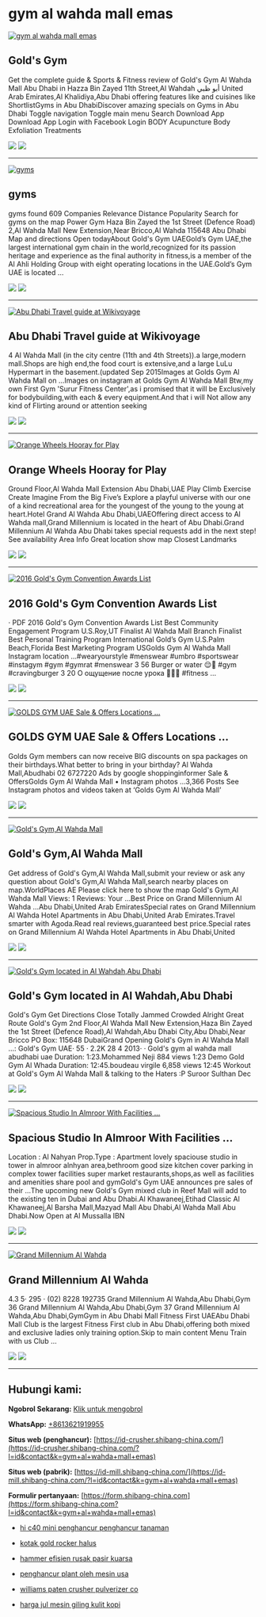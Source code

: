 # gym al wahda mall emas

<a href="https://swt.shibang-china.com/?l=id&img&k=gym+al+wahda+mall+emas" target="_blank">![gym al wahda mall emas](http://static.shibang-china.com/all-800x300/363.jpg)</a>

## Gold's Gym
Get the complete guide & Sports & Fitness review of Gold's Gym Al Wahda Mall Abu Dhabi in Hazza Bin Zayed 11th Street,Al Wahdah أبو ظبي United Arab Emirates,Al Khalidiya,Abu Dhabi offering features like and cuisines like ShortlistGyms in Abu DhabiDiscover amazing specials on Gyms in Abu Dhabi Toggle navigation Toggle main menu Search Download App Download App Login with Facebook Login BODY Acupuncture Body Exfoliation Treatments


<a href="https://whatsapp.shibangsoft.com/WhatsApp.php" target="_blank" title="WhatsApp">![](http://static.shibang-china.com/icon/whatsapp.png)</a> <a href="https://swt.shibang-china.com/?l=id&icon&k=gym+al+wahda+mall+emas" target="_blank">![](http://static.shibang-china.com/icon/chat-id.png)</a>

---

<a href="https://swt.shibang-china.com/?l=id&img&k=gym+al+wahda+mall+emas" target="_blank">![gyms](http://static.shibang-china.com/all-800x300/1361.jpg)</a>

## gyms
gyms found 609 Companies Relevance Distance Popularity Search for gyms on the map Power Gym Haza Bin Zayed the 1st Street (Defence Road) 2,Al Wahda Mall New Extension,Near Bricco,Al Wahda 115648 Abu Dhabi Map and directions Open todayAbout Gold's Gym UAEGold’s Gym UAE,the largest international gym chain in the world,recognized for its passion heritage and experience as the final authority in fitness,is a member of the Al Ahli Holding Group with eight operating locations in the UAE.Gold’s Gym UAE is located …


<a href="https://whatsapp.shibangsoft.com/WhatsApp.php" target="_blank" title="WhatsApp">![](http://static.shibang-china.com/icon/whatsapp.png)</a> <a href="https://swt.shibang-china.com/?l=id&icon&k=gym+al+wahda+mall+emas" target="_blank">![](http://static.shibang-china.com/icon/chat-id.png)</a>

---

<a href="https://swt.shibang-china.com/?l=id&img&k=gym+al+wahda+mall+emas" target="_blank">![Abu Dhabi Travel guide at Wikivoyage](http://static.shibang-china.com/all-800x300/761.jpg)</a>

## Abu Dhabi Travel guide at Wikivoyage
4 Al Wahda Mall (in the city centre (11th and 4th Streets)).a large,modern mall.Shops are high end,the food court is extensive,and a large LuLu Hypermart in the basement.(updated Sep 2015Images at Golds Gym Al Wahda Mall on …Images on instagram at Golds Gym Al Wahda Mall Btw,my own First Gym 'Surur Fitness Center',as i promised that it will be Exclusively for bodybuilding,with each & every equipment.And that i will Not allow any kind of Flirting around or attention seeking


<a href="https://whatsapp.shibangsoft.com/WhatsApp.php" target="_blank" title="WhatsApp">![](http://static.shibang-china.com/icon/whatsapp.png)</a> <a href="https://swt.shibang-china.com/?l=id&icon&k=gym+al+wahda+mall+emas" target="_blank">![](http://static.shibang-china.com/icon/chat-id.png)</a>

---

<a href="https://swt.shibang-china.com/?l=id&img&k=gym+al+wahda+mall+emas" target="_blank">![Orange Wheels Hooray for Play](http://static.shibang-china.com/all-800x300/684.jpg)</a>

## Orange Wheels Hooray for Play
Ground Floor,Al Wahda Mall Extension Abu Dhabi,UAE Play Climb Exercise Create Imagine From the Big Five’s Explore a playful universe with our one of a kind recreational area for the youngest of the young to the young at heart.Hotel Grand Al Wahda Abu Dhabi,UAEOffering direct access to Al Wahda mall,Grand Millennium is located in the heart of Abu Dhabi.Grand Millennium Al Wahda Abu Dhabi takes special requests add in the next step! See availability Area Info Great location show map Closest Landmarks


<a href="https://whatsapp.shibangsoft.com/WhatsApp.php" target="_blank" title="WhatsApp">![](http://static.shibang-china.com/icon/whatsapp.png)</a> <a href="https://swt.shibang-china.com/?l=id&icon&k=gym+al+wahda+mall+emas" target="_blank">![](http://static.shibang-china.com/icon/chat-id.png)</a>

---

<a href="https://swt.shibang-china.com/?l=id&img&k=gym+al+wahda+mall+emas" target="_blank">![2016 Gold's Gym Convention Awards List](http://static.shibang-china.com/all-800x300/122.jpg)</a>

## 2016 Gold's Gym Convention Awards List
· PDF 2016 Gold's Gym Convention Awards List Best Community Engagement Program U.S.Roy,UT Finalist Al Wahda Mall Branch Finalist Best Personal Training Program International Gold’s Gym U.S.Palm Beach,Florida Best Marketing Program USGolds Gym Al Wahda Mall Instagram location …#wearyourstyle #menswear #umbro #sportswear #instagym #gym #gymrat #menswear 3 56 Burger or water 😌🙊 #gym #cravingburger 3 20 О ощущение после урока 🤤🤤😍 #fitness …


<a href="https://whatsapp.shibangsoft.com/WhatsApp.php" target="_blank" title="WhatsApp">![](http://static.shibang-china.com/icon/whatsapp.png)</a> <a href="https://swt.shibang-china.com/?l=id&icon&k=gym+al+wahda+mall+emas" target="_blank">![](http://static.shibang-china.com/icon/chat-id.png)</a>

---

<a href="https://swt.shibang-china.com/?l=id&img&k=gym+al+wahda+mall+emas" target="_blank">![GOLDS GYM UAE Sale & Offers Locations …](http://static.shibang-china.com/all-800x300/351.jpg)</a>

## GOLDS GYM UAE Sale & Offers Locations …
Golds Gym members can now receive BIG discounts on spa packages on their birthdays.What better to bring in your birthday? Al Wahda Mall,Abudhabi 02 6727220 Ads by google shoppinginformer Sale & OffersGolds Gym Al Wahda Mall • Instagram photos …3,366 Posts See Instagram photos and videos taken at ‘Golds Gym Al Wahda Mall’


<a href="https://whatsapp.shibangsoft.com/WhatsApp.php" target="_blank" title="WhatsApp">![](http://static.shibang-china.com/icon/whatsapp.png)</a> <a href="https://swt.shibang-china.com/?l=id&icon&k=gym+al+wahda+mall+emas" target="_blank">![](http://static.shibang-china.com/icon/chat-id.png)</a>

---

<a href="https://swt.shibang-china.com/?l=id&img&k=gym+al+wahda+mall+emas" target="_blank">![Gold's Gym,Al Wahda Mall](http://static.shibang-china.com/all-800x300/388.jpg)</a>

## Gold's Gym,Al Wahda Mall
Get address of Gold's Gym,Al Wahda Mall,submit your review or ask any question about Gold's Gym,Al Wahda Mall,search nearby places on map.WorldPlaces AE Please click here to show the map Gold's Gym,Al Wahda Mall Views: 1 Reviews: Your …Best Price on Grand Millennium Al Wahda …Abu Dhabi,United Arab EmiratesSpecial rates on Grand Millennium Al Wahda Hotel Apartments in Abu Dhabi,United Arab Emirates.Travel smarter with Agoda.Read real reviews,guaranteed best price.Special rates on Grand Millennium Al Wahda Hotel Apartments in Abu Dhabi,United


<a href="https://whatsapp.shibangsoft.com/WhatsApp.php" target="_blank" title="WhatsApp">![](http://static.shibang-china.com/icon/whatsapp.png)</a> <a href="https://swt.shibang-china.com/?l=id&icon&k=gym+al+wahda+mall+emas" target="_blank">![](http://static.shibang-china.com/icon/chat-id.png)</a>

---

<a href="https://swt.shibang-china.com/?l=id&img&k=gym+al+wahda+mall+emas" target="_blank">![Gold's Gym located in Al Wahdah,Abu Dhabi](http://static.shibang-china.com/all-800x300/1062.jpg)</a>

## Gold's Gym located in Al Wahdah,Abu Dhabi
Gold's Gym Get Directions Close Totally Jammed Crowded Alright Great Route Gold's Gym 2nd Floor,Al Wahda Mall New Extension,Haza Bin Zayed the 1st Street (Defence Road),Al Wahdah,Abu Dhabi City,Abu Dhabi,Near Bricco PO Box: 115648 DubaiGrand Opening Gold's Gym in Al Wahda Mall …: Gold's Gym UAE· 55 · 2.2K 28 4 2013· · Gold's gym al wahda mall abudhabi uae Duration: 1:23.Mohammed Neji 884 views 1:23 Demo Gold Gym Al Whada Duration: 12:45.boudeau virgile 6,858 views 12:45 Workout at Gold's Gym Al Wahda Mall & talking to the Haters :P Suroor Sulthan Dec


<a href="https://whatsapp.shibangsoft.com/WhatsApp.php" target="_blank" title="WhatsApp">![](http://static.shibang-china.com/icon/whatsapp.png)</a> <a href="https://swt.shibang-china.com/?l=id&icon&k=gym+al+wahda+mall+emas" target="_blank">![](http://static.shibang-china.com/icon/chat-id.png)</a>

---

<a href="https://swt.shibang-china.com/?l=id&img&k=gym+al+wahda+mall+emas" target="_blank">![Spacious Studio In Almroor With Facilities …](http://static.shibang-china.com/all-800x300/552.jpg)</a>

## Spacious Studio In Almroor With Facilities …
Location : Al Nahyan Prop.Type : Apartment lovely spaciouse studio in tower in almroor alnhyan area,bethroom good size kitchen cover parking in complex tower facilities super market restaurants,shops,as well as facilities and amenities share pool and gymGold's Gym UAE announces pre sales of their …The upcoming new Gold's Gym mixed club in Reef Mall will add to the existing ten in Dubai and Abu Dhabi.Al Khawaneej,Etihad Classic Al Khawaneej,Al Barsha Mall,Mazyad Mall Abu Dhabi,Al Wahda Mall Abu Dhabi.Now Open at Al Mussalla IBN


<a href="https://whatsapp.shibangsoft.com/WhatsApp.php" target="_blank" title="WhatsApp">![](http://static.shibang-china.com/icon/whatsapp.png)</a> <a href="https://swt.shibang-china.com/?l=id&icon&k=gym+al+wahda+mall+emas" target="_blank">![](http://static.shibang-china.com/icon/chat-id.png)</a>

---

<a href="https://swt.shibang-china.com/?l=id&img&k=gym+al+wahda+mall+emas" target="_blank">![Grand Millennium Al Wahda](http://static.shibang-china.com/all-800x300/807.jpg)</a>

## Grand Millennium Al Wahda
4.3 5· 295 · (02) 8228 192735 Grand Millennium Al Wahda,Abu Dhabi,Gym 36 Grand Millennium Al Wahda,Abu Dhabi,Gym 37 Grand Millennium Al Wahda,Abu Dhabi,GymGym in Abu Dhabi Mall Fitness First UAEAbu Dhabi Mall Club is the largest Fitness First club in Abu Dhabi,offering both mixed and exclusive ladies only training option.Skip to main content Menu Train with us Club …


<a href="https://whatsapp.shibangsoft.com/WhatsApp.php" target="_blank" title="WhatsApp">![](http://static.shibang-china.com/icon/whatsapp.png)</a> <a href="https://swt.shibang-china.com/?l=id&icon&k=gym+al+wahda+mall+emas" target="_blank">![](http://static.shibang-china.com/icon/chat-id.png)</a>

---
## Hubungi kami:

**Ngobrol Sekarang:** [Klik untuk mengobrol](https://swt.shibang-china.com?l=id&contact&k=gym+al+wahda+mall+emas)

**WhatsApp:**  [+8613621919955](https://whatsapp.shibangsoft.com/WhatsApp.php)

**Situs web (penghancur):** [https://id-crusher.shibang-china.com/](https://id-crusher.shibang-china.com/?l=id&contact&k=gym+al+wahda+mall+emas)

**Situs web (pabrik):** [https://id-mill.shibang-china.com/](https://id-mill.shibang-china.com/?l=id&contact&k=gym+al+wahda+mall+emas)

**Formulir pertanyaan:** [https://form.shibang-china.com](https://form.shibang-china.com?l=id&contact&k=gym+al+wahda+mall+emas)

* [hi c40 mini penghancur penghancur tanaman](../22/hi%20c40%20mini%20penghancur%20penghancur%20tanaman.md)

* [kotak gold rocker halus](../19/kotak%20gold%20rocker%20halus.md)

* [hammer efisien rusak pasir kuarsa](../24/hammer%20efisien%20rusak%20pasir%20kuarsa.md)

* [penghancur plant oleh mesin usa](../29/penghancur%20plant%20oleh%20mesin%20usa.md)

* [williams paten crusher pulverizer co](../18/williams%20paten%20crusher%20pulverizer%20co.md)

* [harga jul mesin giling kulit kopi](../23/harga%20jul%20mesin%20giling%20kulit%20kopi.md)